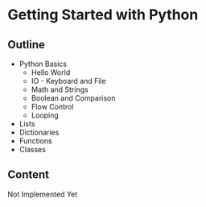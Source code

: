 # Getting Started with Python

## Outline

* Python Basics
    * Hello World
    * IO - Keyboard and File
    * Math and Strings
    * Boolean and Comparison
    * Flow Control
    * Looping
* Lists
* Dictionaries
* Functions
* Classes

## Content

Not Implemented Yet
